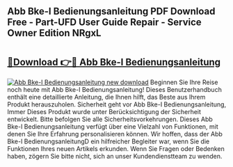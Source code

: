 ## Abb Bke-I Bedienungsanleitung PDF Download Free - Part-UFD User Guide Repair - Service Owner Edition NRgxL

# <h2><a href="http://df4t92u.blite.top/?on=Abb+Bke-I+Bedienungsanleitung">🔗Download 👉🔴 Abb Bke-I Bedienungsanleitung</a></h2>

[![Abb Bke-I Bedienungsanleitung new download](https://i.imgur.com/lujVjoI.png)](http://df4t92u.blite.top/?on=Abb+Bke-I+Bedienungsanleitung)
Beginnen Sie Ihre Reise noch heute mit Abb Bke-I Bedienungsanleitung! Dieses Benutzerhandbuch enthält eine detaillierte Anleitung, die Ihnen hilft, das Beste aus Ihrem Produkt herauszuholen. Sicherheit geht vor Abb Bke-I Bedienungsanleitung, Immer Dieses Produkt wurde unter Berücksichtigung der Sicherheit entwickelt. Bitte befolgen Sie alle Sicherheitsvorkehrungen. Dieses Abb Bke-I Bedienungsanleitung verfügt über eine Vielzahl von Funktionen, mit denen Sie Ihre Erfahrung personalisieren können. Wir hoffen, dass der Abb Bke-I BedienungsanleitungD ein hilfreicher Begleiter war, wenn Sie die Funktionen Ihres neuen Artikels erkunden. Wenn Sie Fragen oder Bedenken haben, zögern Sie bitte nicht, sich an unser Kundendienstteam zu wenden.
